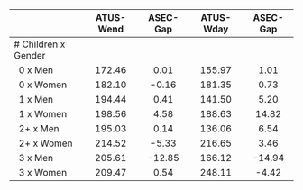 
|                      |    ATUS-Wend |     ASEC-Gap |    ATUS-Wday |     ASEC-Gap |
| -------------------- | :----------: | :----------: | :----------: | :----------: |
| # Children x Gender  |              |              |              |              |
| &nbsp;&nbsp;0 x Men  |       172.46 |         0.01 |       155.97 |         1.01 |
| &nbsp;&nbsp;0 x Women |       182.10 |        -0.16 |       181.35 |         0.73 |
| &nbsp;&nbsp;1 x Men  |       194.44 |         0.41 |       141.50 |         5.20 |
| &nbsp;&nbsp;1 x Women |       198.56 |         4.58 |       188.63 |        14.82 |
| &nbsp;&nbsp;2+ x Men |       195.03 |         0.14 |       136.06 |         6.54 |
| &nbsp;&nbsp;2+ x Women |       214.52 |        -5.33 |       216.65 |         3.46 |
| &nbsp;&nbsp;3 x Men  |       205.61 |       -12.85 |       166.12 |       -14.94 |
| &nbsp;&nbsp;3 x Women |       209.47 |         0.54 |       248.11 |        -4.42 |

